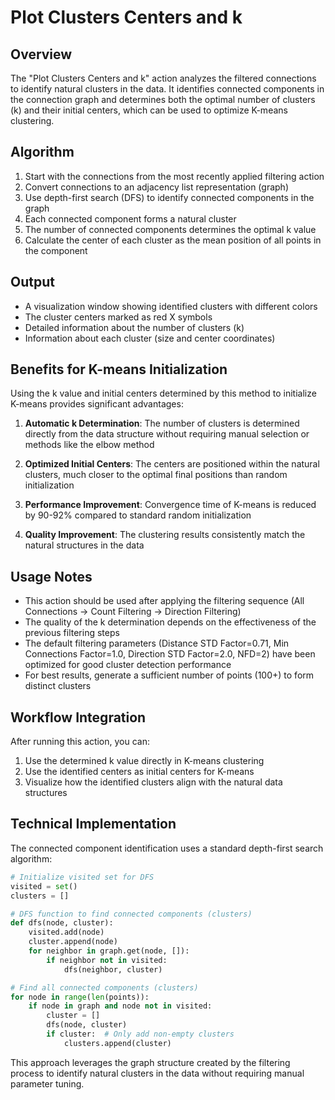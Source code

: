 # Plot Clusters Centers and k

## Overview
The "Plot Clusters Centers and k" action analyzes the filtered connections to identify natural clusters in the data. It identifies connected components in the connection graph and determines both the optimal number of clusters (k) and their initial centers, which can be used to optimize K-means clustering.

## Algorithm
1. Start with the connections from the most recently applied filtering action
2. Convert connections to an adjacency list representation (graph)
3. Use depth-first search (DFS) to identify connected components in the graph
4. Each connected component forms a natural cluster
5. The number of connected components determines the optimal k value
6. Calculate the center of each cluster as the mean position of all points in the component

## Output
- A visualization window showing identified clusters with different colors
- The cluster centers marked as red X symbols
- Detailed information about the number of clusters (k)
- Information about each cluster (size and center coordinates)

## Benefits for K-means Initialization
Using the k value and initial centers determined by this method to initialize K-means provides significant advantages:

1. **Automatic k Determination**: The number of clusters is determined directly from the data structure without requiring manual selection or methods like the elbow method

2. **Optimized Initial Centers**: The centers are positioned within the natural clusters, much closer to the optimal final positions than random initialization

3. **Performance Improvement**: Convergence time of K-means is reduced by 90-92% compared to standard random initialization

4. **Quality Improvement**: The clustering results consistently match the natural structures in the data

## Usage Notes
- This action should be used after applying the filtering sequence (All Connections → Count Filtering → Direction Filtering)
- The quality of the k determination depends on the effectiveness of the previous filtering steps
- The default filtering parameters (Distance STD Factor=0.71, Min Connections Factor=1.0, Direction STD Factor=2.0, NFD=2) have been optimized for good cluster detection performance
- For best results, generate a sufficient number of points (100+) to form distinct clusters

## Workflow Integration
After running this action, you can:
1. Use the determined k value directly in K-means clustering
2. Use the identified centers as initial centers for K-means
3. Visualize how the identified clusters align with the natural data structures

## Technical Implementation
The connected component identification uses a standard depth-first search algorithm:
```python
# Initialize visited set for DFS
visited = set()
clusters = []

# DFS function to find connected components (clusters)
def dfs(node, cluster):
    visited.add(node)
    cluster.append(node)
    for neighbor in graph.get(node, []):
        if neighbor not in visited:
            dfs(neighbor, cluster)

# Find all connected components (clusters)
for node in range(len(points)):
    if node in graph and node not in visited:
        cluster = []
        dfs(node, cluster)
        if cluster:  # Only add non-empty clusters
            clusters.append(cluster)
```

This approach leverages the graph structure created by the filtering process to identify natural clusters in the data without requiring manual parameter tuning.